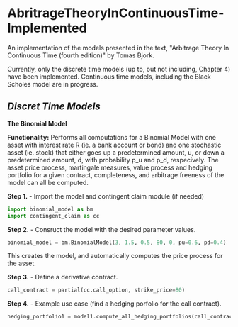 # AbritrageTheoryInContinuousTime-Implemented
An implementation of the models presented in the text, "Arbitrage Theory In Continuous Time (fourth edition)" by Tomas Bjork.

Currently, only the discrete time models (up to, but not including, Chapter 4) have been implemented. Continuous time models, including the Black Scholes model are in progress.

*Discret Time Models*
---
**The Binomial Model**

**Functionality:** Performs all computations for a Binomial Model with one asset with interest rate R (ie. a bank account or bond) and one stochastic asset (ie. stock) that either goes up a predetermined amount, u, or down a predetermined amount, d, with probability p_u and p_d, respecively. The asset price process, martingale measures, value process and hedging portfolio for a given contract, completeness, and arbitrage freeness of the model can all be computed.

  **Step 1.** - Import the model and contingent claim module (if needed)
  ```python
  import binomial_model as bm
  import contingent_claim as cc
  ```
  
  **Step 2.** - Consruct the model with the desired parameter values.
  ```python
  binomial_model = bm.BinomialModel(3, 1.5, 0.5, 80, 0, pu=0.6, pd=0.4)
  ```
  This creates the model, and automatically computes the price process for
  the asset.
  
  **Step 3.** - Define a derivative contract.
  ```python
  call_contract = partial(cc.call_option, strike_price=80)
  ```
  
  **Step 4.** - Example use case (find a hedging porfolio for the call contract).
  ```python
hedging_portfolio1 = model1.compute_all_hedging_portfolios(call_contract)
```
